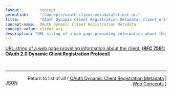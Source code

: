 ```yaml
---
layout:        concept
permalink:     "/concepts/oauth-client-metadata/client_uri"
title:         "OAuth Dynamic Client Registration Metadata: client_uri"
concept-name:  OAuth Dynamic Client Registration Metadata
concept-value: client_uri
description: "URL string of a web page providing information about the client."
---
```


[URL string of a web page providing information about the client.](https://datatracker.ietf.org/doc/html/rfc7591#section-2 "Read documentation for OAuth Dynamic Client Registration Metadata &#34;client_uri&#34;") (**[RFC 7591: OAuth 2.0 Dynamic Client Registration Protocol](/specs/IETF/RFC/7591 "This specification defines mechanisms for dynamically registering OAuth 2.0 clients with authorization servers. Registration requests send a set of desired client metadata values to the authorization server. The resulting registration responses return a client identifier to use at the authorization server and the client metadata values registered for the client. The client can then use this registration information to communicate with the authorization server using the OAuth 2.0 protocol. This specification also defines a set of common client metadata fields and values for clients to use during registration.")**)

<br/>
<hr/>

<p style="float : left"><a href="./client_uri.json" title="JSON representing this particular Web Concept value">JSON</a></p>
<p style="text-align: right">Return to list of all ( <a href="../oauth-client-metadata/">OAuth Dynamic Client Registration Metadata</a> | <a href="../">Web Concepts</a> )</p>

